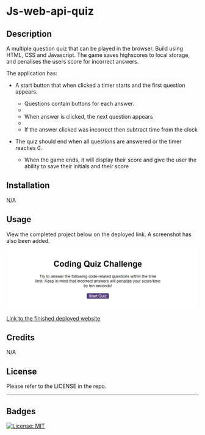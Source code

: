 # Js-web-api-quiz

## Description

A multiple question quiz that can be played in the browser. Build using HTML, CSS and Javascript.
The game saves highscores to local storage, and penalises the users score for incorrect answers.

The application has:


* A start button that when clicked a timer starts and the first question appears.
 
  * Questions contain buttons for each answer.
  * 
  * When answer is clicked, the next question appears
  * 
  * If the answer clicked was incorrect then subtract time from the clock

* The quiz should end when all questions are answered or the timer reaches 0.

  * When the game ends, it will display their score and give the user the ability to save their initials and their score

## Installation

N/A

## Usage

View the completed project below on the deployed link. A screenshot has also been added.

 
  
![My Portfolio](./assets/images/readmescreenshot.jpg)
   

[Link to the finished deployed website](https://gavinaldred.github.io/Js-web-api-quiz/)

## Credits

N/A

## License

Please refer to the LICENSE in the repo.

---


## Badges
[![License: MIT](https://img.shields.io/badge/License-MIT-yellow.svg)](https://opensource.org/licenses/MIT)